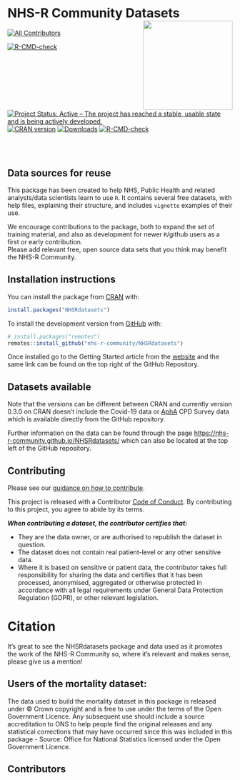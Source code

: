 
# NHS-R Community Datasets <a href='https://nhsrcommunity.com/'><img src='https://nhs-r-community.github.io/assets/logo/nhsr-logo.png' align="right" height="60" style="float:right; height:200px;"/></a>

<!-- ALL-CONTRIBUTORS-BADGE:START - Do not remove or modify this section -->

[![All
Contributors](https://img.shields.io/github/all-contributors/projectOwner/projectName?color=ee8449&style=flat-square)](#contributors)
<!-- ALL-CONTRIBUTORS-BADGE:END -->

<!-- badges: start -->

[![R-CMD-check](https://github.com/nhs-r-community/NHSRdatasets/workflows/R-CMD-check/badge.svg)](https://github.com/nhs-r-community/NHSRdatasets/actions)
[![Project Status: Active – The project has reached a stable, usable
state and is being actively
developed.](https://www.repostatus.org/badges/latest/active.svg)](https://www.repostatus.org/#active)
[![CRAN
version](https://www.r-pkg.org/badges/version/NHSRdatasets)](https://cran.r-project.org/package=NHSRdatasets)
[![Downloads](https://cranlogs.r-pkg.org/badges/grand-total/NHSRdatasets)](https://cran.r-project.org/package=NHSRdatasets)
[![R-CMD-check](https://github.com/nhs-r-community/NHSRdatasets/actions/workflows/R-CMD-check.yaml/badge.svg)](https://github.com/nhs-r-community/NHSRdatasets/actions/workflows/R-CMD-check.yaml)
<!-- badges: end -->

<br><br>

## Data sources for reuse

This package has been created to help NHS, Public Health and related
analysts/data scientists learn to use `R`. It contains several free
datasets, with help files, explaining their structure, and includes
`vignette` examples of their use.

We encourage contributions to the package, both to expand the set of
training material, and also as development for newer `R`/github users as
a first or early contribution.  
Please add relevant free, open source data sets that you think may
benefit the NHS-R Community.

## Installation instructions

You can install the package from [CRAN](https://CRAN.R-project.org)
with:

``` r
install.packages("NHSRdatasets")
```

To install the development version from [GitHub](https://github.com/)
with:

``` r
# install.packages("remotes")
remotes::install_github("nhs-r-community/NHSRdatasets")
```

Once installed go to the Getting Started article from the
[website](https://nhs-r-community.github.io/NHSRdatasets) and the same
link can be found on the top right of the GitHub Repository.

## Datasets available

Note that the versions can be different between CRAN and currently
version 0.3.0 on CRAN doesn’t include the Covid-19 data or
[AphA](https://www.aphanalysts.org/) CPD Survey data which is available
directly from the GitHub repository.

Further information on the data can be found through the page
<https://nhs-r-community.github.io/NHSRdatasets/> which can also be
located at the top left of the GitHub repository.

## Contributing

Please see our [guidance on how to
contribute](https://tools.nhsrcommunity.com/contribution.html).

This project is released with a Contributor [Code of
Conduct](./CODE_OF_CONDUCT.md). By contributing to this project, you
agree to abide by its terms.

***When contributing a dataset, the contributor certifies that:***

- They are the data owner, or are authorised to republish the dataset in
  question.
- The dataset does not contain real patient-level or any other sensitive
  data.
- Where it is based on sensitive or patient data, the contributor takes
  full responsibility for sharing the data and certifies that it has
  been processed, anonymised, aggregated or otherwise protected in
  accordance with all legal requirements under General Data Protection
  Regulation (GDPR), or other relevant legislation.

# Citation

It’s great to see the NHSRdatasets package and data used as it promotes
the work of the NHS-R Community so, where it’s relevant and makes sense,
please give us a mention!

## Users of the mortality dataset:

The data used to build the mortality dataset in this package is released
under © Crown copyright and is free to use under the terms of the Open
Government Licence. Any subsequent use should include a source
accreditation to ONS to help people find the original releases and any
statistical corrections that may have occurred since this was included
in this package - Source: Office for National Statistics licensed under
the Open Government Licence.

## Contributors

<!-- ALL-CONTRIBUTORS-LIST:START - Do not remove or modify this section -->
<!-- prettier-ignore-start -->
<!-- markdownlint-disable -->
<!-- markdownlint-restore -->
<!-- prettier-ignore-end -->
<!-- ALL-CONTRIBUTORS-LIST:END -->
